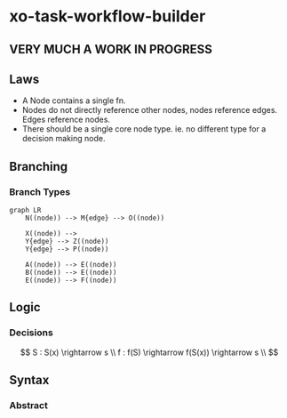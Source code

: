 # xo-task-workflow-builder

## VERY MUCH A WORK IN PROGRESS

## Laws
- A Node contains a single fn.
- Nodes do not directly reference other nodes, nodes reference edges. Edges reference nodes.
- There should be a single core node type. ie. no different type for a decision making node.

## Branching
### Branch Types

``` mermaid
graph LR
    N((node)) --> M{edge} --> O((node))

    X((node)) --> 
    Y{edge} --> Z((node))
    Y{edge} --> P((node))

    A((node)) --> E((node))
    B((node)) --> E((node))
    E((node)) --> F((node))
```

## Logic

### Decisions

$$
S : S(x) \rightarrow s
\\
f : f(S) \rightarrow f(S(x)) \rightarrow s
\\
$$

## Syntax

### Abstract

